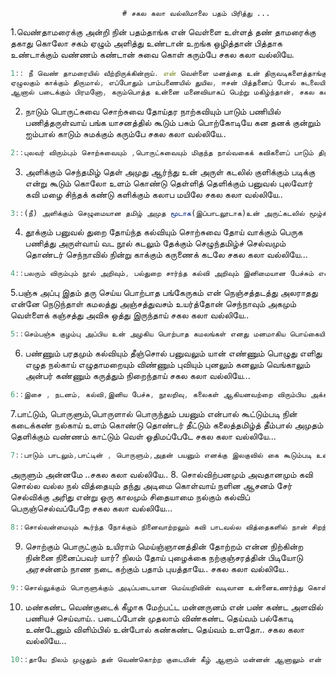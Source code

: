 




                             # சகல கலா வல்லிமாலை பதம் பிரித்து ...
1.வெண்தாமரைக்கு அன்றி நின் பதம்தாங்க என் வெள்ளை உள்ளத்
தண் தாமரைக்கு தகாது கொலோ சகம் ஏழும் அளித்து
உண்டான் உறங்க ஒழித்தான் பித்தாக உண்டாக்கும் வண்ணம்
கண்டான் சுவை கொள் கரும்பே சகல கலா வல்லியே.
```javascript
1:: நீ வெண் தாமரையில் வீற்றிருக்கின்றாய். என் வெள்ளை மனத்தை உன் திருவடிகளைத்தாங்கும் வெண்தாமரை ஆசனமாக ஆக்கிக் கொள்ளக் கூடாதா?
ஏழுலகும் காக்கும் திருமால், எப்போதும் பாம்பணையில் துயில, ஈசன் பித்தனைப் போல் சுடலையில் ஆடுகிறான். 
ஆனால் படைக்கும் பிரமனோ, கரும்பொத்த உன்னை மனைவியாகப் பெற்று மகிழ்ந்தான், சகல கலாவல்லியே.
```
2. நாடும் பொருட்சுவை சொற்சுவை தோய்தர நாற்கவியும்
பாடும் பணியில் பணித்தருள்வாய் பங்க யாசனத்தில்
கூடும் பசும் பொற்கோடியே கன தனக் குன்றும் ஐம்பால்
காடும் சுமக்கும் கரும்பே சகல கலா வல்லியே..
```javascript
2::புலவர் விரும்பும் சொற்சுவையும் ,பொருட்சுவையும் மிகுந்த நால்வகைக் கவிகளைப் பாடும் திறனை எனக்கு அருள்வாய். ஐந்தாக வகிர்ந்து முடிந்த காடு போன்ற அடர்ந்த கூந்தலை உடையாய்.. கரும்பாய் இனிக்கும் தாயே சகல கலா வல்லியே..
```
3. அளிக்கும் செந்தமிழ் தெள் அமுது ஆர்ந்து உன் அருள் கடலில்
குளிக்கும் படிக்கு என்று கூடும் கொலோ உளம் கொண்டு தெள்ளித் 
தெளிக்கும் பனுவல் புலவோர் கவி மழை சிந்தக் கண்டு
களிக்கும் கலாப மயிலே சகல கலா வல்லியே..
```javascript
3::(நீ) அளிக்கும் செழுமையான தமிழ் அமுத மூடாக(இப்பாடலூடாக)உன் அருட்கடலில் மூழ்கி மகிழும் நிலை எனக்குக் கிடைக்குமா? பல நூல் கற்றறிந்த புலவர்கள் பொழியும் கவி மழையில் மகிழ்ந்து ஆடும் தோகை மயிலே சகலகலா வல்லியே..
```
4. தூக்கும் பனுவல் துறை தோய்ந்த கல்வியும் சொற்சுவை தோய்
வாக்கும் பெருக பணித்து அருள்வாய் வட நூல் கடலும்
தேக்கும் செழுந்தமிழ்ச் செல்வமும் தொண்டர் செந்நாவில் நின்று
காக்கும் கருணைக் கடலே சகல கலா வல்லியே...
```javascript
4::பலரும் விரும்பும் நூல் அறிவும், பல்துறை சார்ந்த கல்வி அறிவும் இனிமையான பேச்சும் எனக்கு அமைய அருள்வாய். அருஞ்செல்வமான தமிழ் நூல்களும் அருளிய கருணைக் கடலே ..சகல் கலா வல்லியே..
```
5.பஞ்சு அப்பு இதம் தரு செய்ய பொற்பாத பங்கேருகம் என்
நெஞ்சத்தடத்து அலராதது என்னே நெடுந்தாள் கமலத்து
அஞ்சத்துவசம் உயர்த்தோன் செந்நாவும் அகமும் வெள்ளைக்
கஞ்சத்து அவிசு ஒத்து இருந்தாய் சகல கலா வல்லியே..
```javascript
5::செம்பஞ்சு குழம்பு அப்பிய உன் அழகிய பொற்பாத கமலங்கள் எனது மனமாகிய பொய்கையில் இன்னும் மலராதது ஏனோ?திருமாலின் உந்தியினின்றுஎழுந்த தாமரையில் வீற்றிருக்கும் அன்னக்கொடியோனின்( நான்முகனின்)நாவையும் மனத்தையும் உன் வெண்டாமரை ஆசனமாகக் கருதி வீற்றிருப்பவளே சகல கலா வல்லியே...
```
6. பண்ணும் பரதமும் கல்வியும் தீஞ்சொல் பனுவலும் யான்
எண்ணும் பொழுது எளிது எழுத நல்காய் எழுதாமறையும்
விண்ணும் புவியும் புனலும் கனலும் வெங்காலும் அன்பர்
கண்ணும் கருத்தும் நிறைந்தாய் சகல கலா வல்லியே...
```javascript
6::இசை , நடனம், கல்வி,இனிய பேச்சு, நூலறிவு, கலைகள் ஆகியனவற்றை விரும்பிய அக்கணமே எளிதில் நான் அடையும் வண்ணம் கடைக்கண் பாராய்.வேதங்களிலும், ஐம்பூதங்களிலும், அடியார்களின் கண்ணிலும் , கருத்திலும் எப்போதும் நிறைந்தவளே.. சகல கலா வல்லியே..
```
7.பாட்டும், பொருளும்,பொருளால் பொருந்தும் பயனும் என்பால்
கூட்டும்படி நின் கடைக்கண் நல்காய் உளம் கொண்டு தொண்டர்
தீட்டும் கலைத்தமிழ்த் தீம்பால் அமுதம் தெளிக்கும் வண்ணம்
காட்டும் வெள் ஓதிமப்பேடே சகல கலா வல்லியே...
```javascript
7::பாடும் பாடலும்,பாட்டின் , பொருளும்,அதன் பயனும் எனக்கு இலகுவில் கை கூடும்படி உன் கடைக்கண் அருளாய். பால் போன்ற இனிமையுடைய தமிழால் உன்னை ஆராதிக்கும் அடியவர்க்கு, கலைகளை தெளிந்துணர 
```
 அருளும் அன்னமே ..சகல கலா வல்லியே..
 8. சொல்விற்பனமும் அவதானமும் கவி சொல்ல வல்ல
நல் வித்தையும் தந்து அடிமை கொள்வாய் நளின ஆசனம் சேர்
செல்விக்கு அரிது என்று ஒரு காலமும் சிதையாமை நல்கும்
கல்விப் பெருஞ்செல்வப்பேறே சகல கலா வல்லியே...
```javascript
8::சொல்வன்மையும் கூர்ந்த நோக்கும் நினைவாற்றலும் கவி பாடவல்ல வித்தைகளில் நான் சிறந்து விளங்க அருள்தாராய். செந்தாமரையில் வீற்றிருக்கும் திருமகள் அருளும் செல்வம் நிலையற்றது. சகல கலா வல்லியே நீ அருளும் கல்வியோ எக்காலத்தும் அழியா பெருஞ்செல்வமாகும்.
```
9. சொற்கும் பொருட்கும் உயிராம் மெய்ஞ்ஞானத்தின் தோற்றம் என்ன
நிற்கின்ற நின்னை நினைப்பவர் யார்? நிலம் தோய் புழைக்கை
 நற்குஞ்சரத்தின் பிடியோடு அரசன்னம் நாண நடை
கற்கும் பதாம் புயத்தாயே.. சகல கலா வல்லியே..
```javascript
9::சொல்லுக்கும் பொருளுக்கும் அடிப்படையான மெய்யறிவின் வடிவான உன்னைஉணர்ந்து கொள்ளக்கூடியவர்கள் தான் யார்?(யாருமில்லை)நிலம் தொடும் நீண்ட துதிக்கை உள்ள பெண் யானைகளும் அன்னங்களும் நாணும்படி அழகு நடை பயில்பவலளே..தாமரைப் பாதங்களைக் கொண்டவளே..சகல கலா வல்லியே..
```
10. மண்கண்ட வெண்குடைக் கீழாக மேற்பட்ட மன்னருனம் என்
பண் கண்ட அளவில் பணியச் செய்வாய்.. படைப்போன் முதலாம்
விண்கண்ட தெய்வம் பல்கோடி உண்டேனும் விளிம்பில் உன்போல்
கண்கண்ட தெய்வம் உளதோ.. சகல கலா வல்லியே...
```javascript
10::தாயே நிலம் முழுதும் தன் வெண்கொற்ற குடையின் கீழ் ஆளும் மன்னன் ஆனாலும் என் இனிய பாடலைக் கேட்டதும் பணிந்து நிற்கும் வரம் அருள்வாய். நான்முகன் முதலாக என்ணிலடங்கா தேவர்கள் இருந்தாலும் உன்னைப் போன்று கண்கண்ட தெய்வம் உண்டோ அம்மா சகல கலா வல்லியே..
```